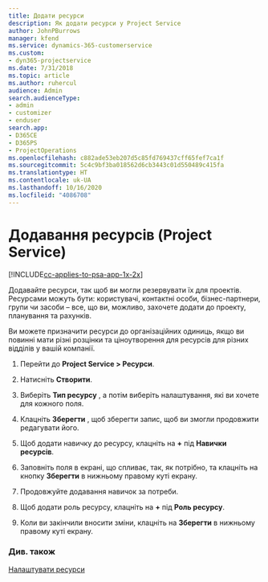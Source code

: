 ```yaml
---
title: Додати ресурси
description: Як додати ресурси у Project Service
author: JohnPBurrows
manager: kfend
ms.service: dynamics-365-customerservice
ms.custom:
- dyn365-projectservice
ms.date: 7/31/2018
ms.topic: article
ms.author: ruhercul
audience: Admin
search.audienceType:
- admin
- customizer
- enduser
search.app:
- D365CE
- D365PS
- ProjectOperations
ms.openlocfilehash: c882ade53eb207d5c85fd769437cff65fef7ca1f
ms.sourcegitcommit: 5c4c9bf3ba018562d6cb3443c01d550489c415fa
ms.translationtype: HT
ms.contentlocale: uk-UA
ms.lasthandoff: 10/16/2020
ms.locfileid: "4086708"
---
```

# <a name="add-resources-project-service"></a>Додавання ресурсів (Project Service)

[!INCLUDE[cc-applies-to-psa-app-1x-2x](../includes/cc-applies-to-psa-app-1x-2x.md)]

Додавайте ресурси, так щоб ви могли резервувати їх для проектів. Ресурсами можуть бути: користувачі, контактні особи, бізнес-партнери, групи чи засоби – все, що ви, можливо, захочете додати до проекту, планування та рахунків.  
  
Ви можете призначити ресурси до організаційних одиниць, якщо ви повинні мати різні розцінки та ціноутворення для ресурсів для різних відділів у вашій компанії.  
  
1.  Перейти до **Project Service > Ресурси**.  
  
2.  Натисніть **Створити**.  
  
3.  Виберіть **Тип ресурсу** , а потім виберіть налаштування, які ви хочете для кожного поля.  
  
4.  Клацніть **Зберегти** , щоб зберегти запис, щоб ви змогли продовжити редагувати його.  
  
5.  Щоб додати навичку до ресурсу, клацніть на **+** під **Навички ресурсів**.  
  
6.  Заповніть поля в екрані, що спливає, так, як потрібно, та клацніть на кнопку **Зберегти** в нижньому правому куті екрану.  
  
7.  Продовжуйте додавання навичок за потреби.  
  
8.  Щоб додати роль ресурсу, клацніть на **+** під **Роль ресурсу**.  
  
9. Коли ви закінчили вносити зміни, клацніть на **Зберегти** в нижньому правому куті екрану.  
  
### <a name="see-also"></a>Див. також  
 [Налаштувати ресурси](../psa/set-up-resources.md)
